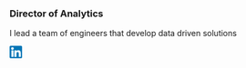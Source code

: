 ### Director of Analytics
I lead a team of engineers that develop data driven solutions

<a href="https://www.linkedin.com/in/jeremy-yeamans-a8193976/" target="_blank"><img align="left" alt="Jeremy Y | LinkedIn" width="22px" src="https://github.com/jehremmy/jehremmy/blob/main/linkedin.png" />

<!--
**jehremmy/jehremmy** is a ✨ _special_ ✨ repository because its `README.md` (this file) appears on your GitHub profile.

Here are some ideas to get you started:

- 🔭 I’m currently working on ...
- 🌱 I’m currently learning ...
- 👯 I’m looking to collaborate on ...
- 🤔 I’m looking for help with ...
- 💬 Ask me about ...
- 📫 How to reach me: ...
- 😄 Pronouns: ...
- ⚡ Fun fact: ...
-->
